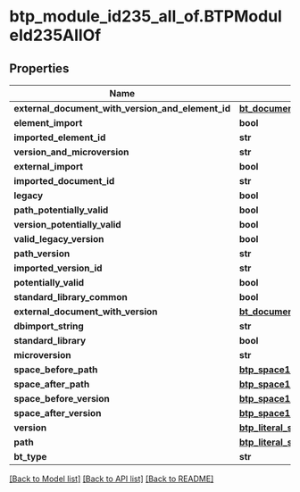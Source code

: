 # btp_module_id235_all_of.BTPModuleId235AllOf

## Properties
Name | Type | Description | Notes
------------ | ------------- | ------------- | -------------
**external_document_with_version_and_element_id** | [**bt_document_with_version_and_element_id.BTDocumentWithVersionAndElementId**](BTDocumentWithVersionAndElementId.md) |  | [optional] 
**element_import** | **bool** |  | [optional] 
**imported_element_id** | **str** |  | [optional] 
**version_and_microversion** | **str** |  | [optional] 
**external_import** | **bool** |  | [optional] 
**imported_document_id** | **str** |  | [optional] 
**legacy** | **bool** |  | [optional] 
**path_potentially_valid** | **bool** |  | [optional] 
**version_potentially_valid** | **bool** |  | [optional] 
**valid_legacy_version** | **bool** |  | [optional] 
**path_version** | **str** |  | [optional] 
**imported_version_id** | **str** |  | [optional] 
**potentially_valid** | **bool** |  | [optional] 
**standard_library_common** | **bool** |  | [optional] 
**external_document_with_version** | [**bt_document_with_version_id.BTDocumentWithVersionId**](BTDocumentWithVersionId.md) |  | [optional] 
**dbimport_string** | **str** |  | [optional] 
**standard_library** | **bool** |  | [optional] 
**microversion** | **str** |  | [optional] 
**space_before_path** | [**btp_space10.BTPSpace10**](BTPSpace10.md) |  | [optional] 
**space_after_path** | [**btp_space10.BTPSpace10**](BTPSpace10.md) |  | [optional] 
**space_before_version** | [**btp_space10.BTPSpace10**](BTPSpace10.md) |  | [optional] 
**space_after_version** | [**btp_space10.BTPSpace10**](BTPSpace10.md) |  | [optional] 
**version** | [**btp_literal_string259.BTPLiteralString259**](BTPLiteralString259.md) |  | [optional] 
**path** | [**btp_literal_string259.BTPLiteralString259**](BTPLiteralString259.md) |  | [optional] 
**bt_type** | **str** |  | [optional] 

[[Back to Model list]](../README.md#documentation-for-models) [[Back to API list]](../README.md#documentation-for-api-endpoints) [[Back to README]](../README.md)


